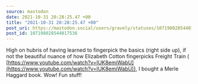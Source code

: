 ```yaml
---
source: mastodon
date: 2021-10-31 20:28:25.47 +00
title: "2021-10-31 20:28:25.47 +00"
post_uri: https://mastodon.social/users/gravely/statuses/107198028544017536
post_id: 107198028544017536
---
```

High on hubris of having learned to fingerpick the basics (right side up), if not the beautiful nuance of how Elizabeth Cotton fingerpicks Freight Train ( [https://www.youtube.com/watch?v=IUK8emiWabU](https://www.youtube.com/watch?v=IUK8emiWabU)), I bought a Merle Haggard book. Wow! Fun stuff!


